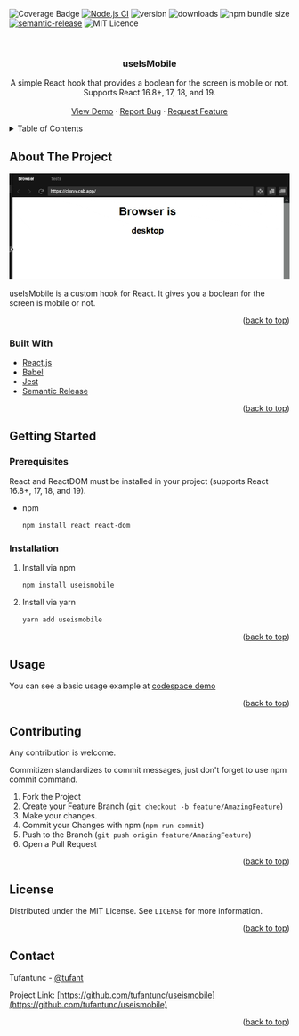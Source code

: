 <div id="top"></div>


<!-- PROJECT SHIELDS -->
![Coverage Badge](https://img.shields.io/endpoint?url=https://gist.githubusercontent.com/tufantunc/7828afce3e68631f86dcc6e16af631af/raw/useIsMobile.json)
[![Node.js CI](https://github.com/tufantunc/useIsMobile/actions/workflows/node.js.yml/badge.svg?branch=main)](https://github.com/tufantunc/useIsMobile/actions/workflows/node.js.yml)
![version](https://img.shields.io/npm/v/useismobile)
![downloads](https://img.shields.io/npm/dw/useismobile)
![npm bundle size](https://img.shields.io/bundlephobia/min/useismobile)
[![semantic-release](https://img.shields.io/badge/%20%20%F0%9F%93%A6%F0%9F%9A%80-semantic--release-e10079.svg)](https://github.com/semantic-release/semantic-release)
![MIT Licence](https://img.shields.io/npm/l/useismobile)

<br />
<div align="center">
  <h3 align="center">useIsMobile</h3>
  <p align="center">
    A simple React hook that provides a boolean for the screen is mobile or not. 
    <br />
    Supports React 16.8+, 17, 18, and 19.
    <br />
    <br />
    <a href="https://codesandbox.io/s/useismobile-example-v2-s4l05e?file=/src/App.js" target="_blank">View Demo</a>
    ·
    <a href="https://github.com/tufantunc/useIsMobile/issues">Report Bug</a>
    ·
    <a href="https://github.com/tufantunc/useIsMobile/issues">Request Feature</a>
  </p>
</div>

<!-- TABLE OF CONTENTS -->
<details>
  <summary>Table of Contents</summary>
  <ol>
    <li>
      <a href="#about-the-project">About The Project</a>
      <ul>
        <li><a href="#built-with">Built With</a></li>
      </ul>
    </li>
    <li>
      <a href="#getting-started">Getting Started</a>
      <ul>
        <li><a href="#prerequisites">Prerequisites</a></li>
        <li><a href="#installation">Installation</a></li>
      </ul>
    </li>
    <li><a href="#usage">Usage</a></li>
    <li><a href="#contributing">Contributing</a></li>
    <li><a href="#license">License</a></li>
    <li><a href="#contact">Contact</a></li>
  </ol>
</details>

<!-- ABOUT THE PROJECT -->
## About The Project

![useismobile example](images/example.gif)

useIsMobile is a custom hook for React. It gives you a boolean for the screen is mobile or not.

<p align="right">(<a href="#top">back to top</a>)</p>

### Built With
* [React.js](https://reactjs.org/)
* [Babel](https://babeljs.io/)
* [Jest](https://jestjs.io/)
* [Semantic Release](https://semantic-release.gitbook.io)

<p align="right">(<a href="#top">back to top</a>)</p>

<!-- GETTING STARTED -->
## Getting Started

### Prerequisites

React and ReactDOM must be installed in your project (supports React 16.8+, 17, 18, and 19).
* npm
  ```sh
  npm install react react-dom
  ```

### Installation

1. Install via npm
   ```sh
   npm install useismobile
   ```
2. Install via yarn
   ```sh
   yarn add useismobile
   ```

<p align="right">(<a href="#top">back to top</a>)</p>

<!-- USAGE EXAMPLES -->
## Usage

You can see a basic usage example at [codespace demo](https://codesandbox.io/s/useismobile-example-v2-s4l05e?file=/src/App.js)

<p align="right">(<a href="#top">back to top</a>)</p>


<!-- CONTRIBUTING -->
## Contributing

Any contribution is welcome.

Commitizen standardizes to commit messages,
just don't forget to use npm commit command.

1. Fork the Project
2. Create your Feature Branch (`git checkout -b feature/AmazingFeature`)
3. Make your changes.
4. Commit your Changes with npm (`npm run commit`)
5. Push to the Branch (`git push origin feature/AmazingFeature`)
6. Open a Pull Request

<p align="right">(<a href="#top">back to top</a>)</p>

<!-- LICENSE -->
## License

Distributed under the MIT License. See `LICENSE` for more information.

<p align="right">(<a href="#top">back to top</a>)</p>


<!-- CONTACT -->
## Contact

Tufantunc - [@tufant](https://twitter.com/tufant)

Project Link: [https://github.com/tufantunc/useismobile](https://github.com/tufantunc/useismobile)

<p align="right">(<a href="#top">back to top</a>)</p>

